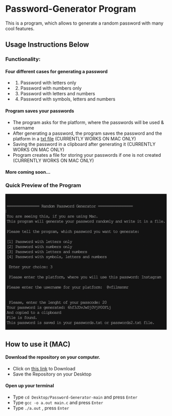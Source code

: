 # Password-Generator Program
 This is a program, which allows to generate a random password with many cool features.
 
## Usage Instructions Below
 
 ### Functionality:
 #### Four different cases for generating a password
 * 1. Password with letters only
 * 2. Password with numbers only
 * 3. Password with letters and numbers
 * 4. Password with symbols, letters and numbers
 
#### Program saves your passwords
* The program asks for the platform, where the passwords will be used & username
* After generating a password, the program saves the password and the platform in a [txt file](https://github.com/vas-dav/Password-Generator/blob/main/SavedPasswords/passwords.txt) (CURRENTLY WORKS ON MAC ONLY)
* Saving the password in a clipboard after generating it (CURRENTLY WORKS ON MAC ONLY)
* Program creates a file for storing your passwords if one is not created (CURRENTLY WORKS ON MAC ONLY)

#### More coming soon...
###
### Quick Preview of the Program
![Program_Preview](SavedPasswords/Program_Example.png)
 
 
 ## How to use it (MAC)
 
#### Download the repository on your computer. 
 * Click on [this link](https://github.com/vas-dav/Password-Generator/archive/main.zip) to Download
 * Save the Repository on your Desktop
#### Open up your terminal
 * Type ```cd Desktop/Password-Generator-main``` and press ```Enter```
 * Type ```gcc -o a.out main.c``` and press ```Enter```
 * Type ```./a.out``` , press ```Enter``` 

 
